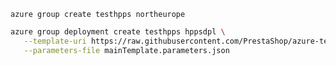 
`azure group create testhpps northeurope`
```bash
azure group deployment create testhpps hppsdpl \
   --template-uri https://raw.githubusercontent.com/PrestaShop/azure-template-high-performance/master/mainTemplate.json \
   --parameters-file mainTemplate.parameters.json
```
